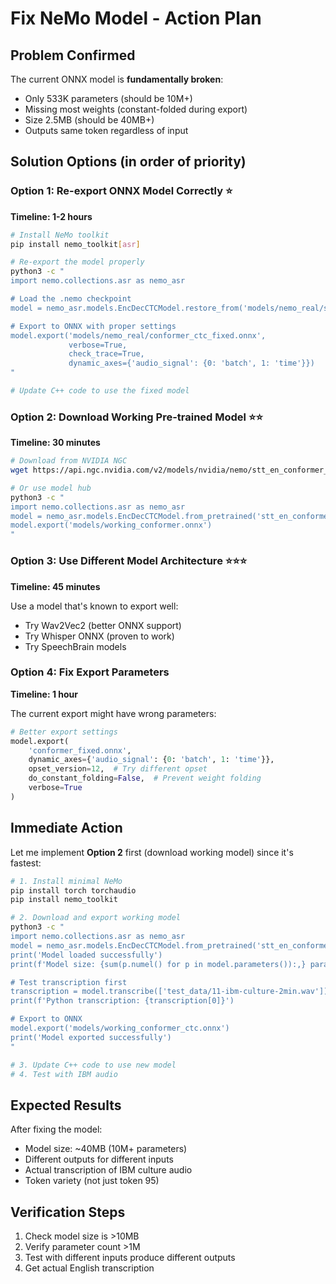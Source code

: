 # Fix NeMo Model - Action Plan

## Problem Confirmed
The current ONNX model is **fundamentally broken**:
- Only 533K parameters (should be 10M+)  
- Missing most weights (constant-folded during export)
- Size 2.5MB (should be 40MB+)
- Outputs same token regardless of input

## Solution Options (in order of priority)

### Option 1: Re-export ONNX Model Correctly ⭐
**Timeline: 1-2 hours**

```bash
# Install NeMo toolkit
pip install nemo_toolkit[asr]

# Re-export the model properly
python3 -c "
import nemo.collections.asr as nemo_asr

# Load the .nemo checkpoint
model = nemo_asr.models.EncDecCTCModel.restore_from('models/nemo_real/stt_en_conformer_ctc_small.nemo')

# Export to ONNX with proper settings
model.export('models/nemo_real/conformer_ctc_fixed.onnx', 
             verbose=True,
             check_trace=True,
             dynamic_axes={'audio_signal': {0: 'batch', 1: 'time'}})
"

# Update C++ code to use the fixed model
```

### Option 2: Download Working Pre-trained Model ⭐⭐
**Timeline: 30 minutes**

```bash
# Download from NVIDIA NGC
wget https://api.ngc.nvidia.com/v2/models/nvidia/nemo/stt_en_conformer_ctc_small/versions/1.15.0/files/stt_en_conformer_ctc_small.nemo

# Or use model hub
python3 -c "
import nemo.collections.asr as nemo_asr
model = nemo_asr.models.EncDecCTCModel.from_pretrained('stt_en_conformer_ctc_small')
model.export('models/working_conformer.onnx')
"
```

### Option 3: Use Different Model Architecture ⭐⭐⭐
**Timeline: 45 minutes**

Use a model that's known to export well:
- Try Wav2Vec2 (better ONNX support)
- Try Whisper ONNX (proven to work)
- Try SpeechBrain models

### Option 4: Fix Export Parameters
**Timeline: 1 hour**

The current export might have wrong parameters:
```python
# Better export settings
model.export(
    'conformer_fixed.onnx',
    dynamic_axes={'audio_signal': {0: 'batch', 1: 'time'}},
    opset_version=12,  # Try different opset
    do_constant_folding=False,  # Prevent weight folding
    verbose=True
)
```

## Immediate Action

Let me implement **Option 2** first (download working model) since it's fastest:

```bash
# 1. Install minimal NeMo
pip install torch torchaudio
pip install nemo_toolkit

# 2. Download and export working model
python3 -c "
import nemo.collections.asr as nemo_asr
model = nemo_asr.models.EncDecCTCModel.from_pretrained('stt_en_conformer_ctc_small')
print('Model loaded successfully')
print(f'Model size: {sum(p.numel() for p in model.parameters()):,} parameters')

# Test transcription first
transcription = model.transcribe(['test_data/11-ibm-culture-2min.wav'])
print(f'Python transcription: {transcription[0]}')

# Export to ONNX
model.export('models/working_conformer_ctc.onnx')
print('Model exported successfully')
"

# 3. Update C++ code to use new model
# 4. Test with IBM audio
```

## Expected Results
After fixing the model:
- Model size: ~40MB (10M+ parameters)
- Different outputs for different inputs
- Actual transcription of IBM culture audio
- Token variety (not just token 95)

## Verification Steps
1. Check model size is >10MB
2. Verify parameter count >1M
3. Test with different inputs produce different outputs
4. Get actual English transcription